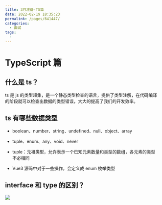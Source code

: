 ```yaml
---
title: 3月准备-TS篇
date: 2022-02-19 18:35:23
permalink: /pages/641447/
categories:
  - 面试
tags:
  - 
---
```


# TypeScript 篇

## 什么是 ts？

ts 是 js 的类型超集，是一个静态类型检查的语言，提供了类型注解，在代码编译的阶段就可以检查出数据的类型错误，大大的提高了我们的开发效率。

## ts 有哪些数据类型

- boolean、number、string、undefined、null、object、array
- tuple、enum、any、void、never

- tuple：元祖类型，允许表示一个已知元素数量和类型的数组，各元素的类型不必相同
- Vue3 源码中对于一些操作，会定义成 enum 枚举类型

## interface 和 type 的区别？

![](http://66.152.176.25:8000/home/images/ts/interface&type.png)